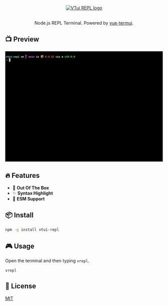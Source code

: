 <p align="center">
  <br>
	<br>
  <a href="https://github.com/webfansplz/vtui-repl">
    <img width="180" src="./vtui-repl.svg" alt="VTui REPL logo">
  </a>
  <br>
	<br>
</p>
<p align='center'>
Node.js REPL Terminal. Powered by <a href="https://github.com/vue-terminal/vue-termui">vue-termui</a>.
</p>


## 📺 Preview

<p align='center'>
 <img src="./vtui-repl.gif" alt="VTui REPL">
</p>

## 🔥 Features

- 👼 **Out Of The Box**
- ✨ **Syntax Highlight**
- 🦾 **ESM Support**

## 📦 Install

```sh
npm -g install vtui-repl
```

## 🎮 Usage

Open the terminal and then typing `vrepl`.

```sh
vrepl
```

## 📄 License

[MIT](./LICENSE)
